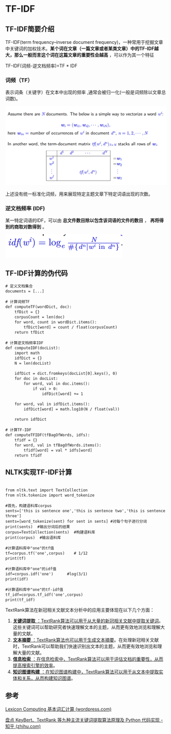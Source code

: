 # TF-IDF

## TF-IDF简要介绍

TF-IDF(term frequency–inverse document frequency)，一种常用于挖掘文章中关键词的加权技术。**某个词在文章（一篇文章或者某类文章）中的TF-IDF越大，那么一般而言这个词在这篇文章的重要性会越高** ，可以作为其一个特征

TF-IDF(词频-逆文档频率)=TF * IDF

### 词频（TF）

表示词条（关键字）在文本中出现的频率 ,通常会被归一化(一般是词频除以文章总词数)。

![1697605545614](image/TF-IDF/1697605545614.png)

上述没有统一标准化词频，用来展现特定主题文章下特定词语出现的次数。

### **逆文档频率 (IDF)**  

某一特定词语的IDF，可以由 **总文件数目除以包含该词语的文件的数目** ， **再将得到的商取对数得到** 。

![1697605818563](image/TF-IDF/1697605818563.png)


## TF-IDF计算的伪代码

```
# 定义文档集合
documents = [...]

# 计算词频TF
def computeTF(wordDict, doc):
    tfDict = {}
    corpusCount = len(doc)
    for word, count in wordDict.items():
        tfDict[word] = count / float(corpusCount)
    return tfDict

# 计算逆文档频率IDF
def computeIDF(docList):
    import math
    idfDict = {}
    N = len(docList)
  
    idfDict = dict.fromkeys(docList[0].keys(), 0)
    for doc in docList:
        for word, val in doc.items():
            if val > 0:
                idfDict[word] += 1
  
    for word, val in idfDict.items():
        idfDict[word] = math.log10(N / float(val))
      
    return idfDict

# 计算TF-IDF
def computeTFIDF(tfBagOfWords, idfs):
    tfidf = {}
    for word, val in tfBagOfWords.items():
        tfidf[word] = val * idfs[word]
    return tfidf

```

## NLTK实现TF-IDF计算

```

from nltk.text import TextCollection
from nltk.tokenize import word_tokenize
 
#首先，构建语料库corpus
sents=['this is sentence one','this is sentence two','this is sentence three']
sents=[word_tokenize(sent) for sent in sents] #对每个句子进行分词
print(sents)  #输出分词后的结果
corpus=TextCollection(sents)  #构建语料库
print(corpus)  #输出语料库
 
#计算语料库中"one"的tf值
tf=corpus.tf('one',corpus)    # 1/12
print(tf)
 
#计算语料库中"one"的idf值
idf=corpus.idf('one')      #log(3/1)
print(idf)
 
#计算语料库中"one"的tf-idf值
tf_idf=corpus.tf_idf('one',corpus)
print(tf_idf)
```


TextRank算法在新冠相关文献文本分析中的应用主要体现在以下几个方面：

1. [ **关键词提取** ：TextRank算法可以用于从大量的新冠相关文献中提取关键词](https://zhuanlan.zhihu.com/p/55270310)。这些关键词可以帮助研究者快速理解文本的主题，从而更有效地浏览和理解大量的文献。
2. [ **文本摘要** ：TextRank算法也可以用于生成文本摘要](https://zhuanlan.zhihu.com/p/55270310)。在处理新冠相关文献时，TextRank可以帮助我们快速识别出文本的主题，从而更有效地浏览和理解大量的文献。
3. [ **信息检索** ：在信息检索中，TextRank算法可以用于评估文档的重要性，从而提高搜索引擎的效率](https://zhuanlan.zhihu.com/p/55270310)。
4. [ **知识图谱构建** ：在知识图谱构建中，TextRank算法可以用于从文本中提取实体和关系，从而构建知识图谱](https://zhuanlan.zhihu.com/p/55270310)。

## 参考

[Lexicon Computing 基本词汇计算 (wordpress.com)](https://hzaubionlp.files.wordpress.com/2023/09/jingboslides_nlp.-lexicon_computingefbc8826ppefbc89.pdf)

[盘点 KeyBert、TextRank 等九种主流关键词提取算法原理及 Python 代码实现 - 知乎 (zhihu.com)](https://zhuanlan.zhihu.com/p/568271135)

